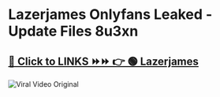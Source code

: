
 # Lazerjames Onlyfans Leaked - Update Files 8u3xn

## <h2><a href="https://clipsfans.com/Lazerjames&ref=git">🔗 Click to LINKS ⏩⏩ 👉 🟢 Lazerjames </a></h2>

<a href="https://clipsfans.com/Lazerjames&ref=git" rel="nofollow" data-target="animated-image.originalLink"><img src="https://i.ibb.co.com/xMMVF88/686577567.gif" alt="Viral Video Original" style="max-width: 100%; display: inline-block;" data-target="animated-image.originalImage"></a>


